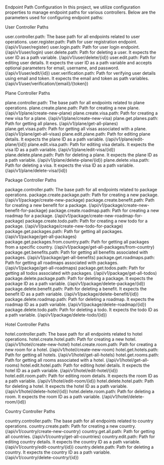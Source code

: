 Endpoint Path Configuration
In this project, we utilize configuration properties to manage endpoint paths for various controllers. Below are the parameters used for configuring endpoint paths:

User Controller Paths

user.controller.path: The base path for all endpoints related to user operations.
user.register.path: Path for user registration endpoint. (/api/v1/user/register)
user.login.path: Path for user login endpoint. (/api/v1/user/login)
user.delete.path: Path for deleting a user. It expects the user ID as a path variable. (/api/v1/user/delete/{id})
user.edit.path: Path for editing user details. It expects the user ID as a path variable and accepts optional parameters for email, username, and password. (/api/v1/user/edit/{id})
user.verification.path: Path for verifying user details using email and token. It expects the email and token as path variables. (/api/v1/user/verification/{email}/{token})


Plane Controller Paths

plane.controller.path: The base path for all endpoints related to plane operations.
plane.create.plane.path: Path for creating a new plane. (/api/v1/plane/create-new-plane)
plane.create.visa.path: Path for creating a new visa for a plane. (/api/v1/plane/create-new-visa)
plane.get.planes.path: Path for getting all planes. (/api/v1/plane/get-all-planes)
plane.get.visas.path: Path for getting all visas associated with a plane. (/api/v1/plane/get-all-visas)
plane.edit.plane.path: Path for editing plane details. It expects the plane ID as a path variable. (/api/v1/plane/edit-plane/{id})
plane.edit.visa.path: Path for editing visa details. It expects the visa ID as a path variable. (/api/v1/plane/edit-visa/{id})
plane.delete.plane.path: Path for deleting a plane. It expects the plane ID as a path variable. (/api/v1/plane/delete-plane/{id})
plane.delete.visa.path: Path for deleting a visa. It expects the visa ID as a path variable. (/api/v1/plane/delete-visa/{id})

Package Controller Paths

package.controller.path: The base path for all endpoints related to package operations.
package.create.package.path: Path for creating a new package. (/api/v1/package/create-new-package)
package.create.benefit.path: Path for creating a new benefit for a package. (/api/v1/package/create-new-benefit-for-package)
package.create.roadmap.path: Path for creating a new roadmap for a package. (/api/v1/package/create-new-roadmap-for-package)
package.create.todo.path: Path for creating a new todo for a package. (/api/v1/package/create-new-todo-for-package)
package.get.packages.path: Path for getting all packages. (/api/v1/package/get-all-packages)
package.get.packages.from.country.path: Path for getting all packages from a specific country. (/api/v1/package/get-all-packages/from-country)
package.get.benefits.path: Path for getting all benefits associated with packages. (/api/v1/package/get-all-benefits)
package.get.roadmaps.path: Path for getting all roadmaps associated with packages. (/api/v1/package/get-all-roadmaps)
package.get.todos.path: Path for getting all todos associated with packages. (/api/v1/package/get-all-todos)
package.delete.package.path: Path for deleting a package. It expects the package ID as a path variable. (/api/v1/package/delete-package/{id})
package.delete.benefit.path: Path for deleting a benefit. It expects the benefit ID as a path variable. (/api/v1/package/delete-benefit/{id})
package.delete.roadmap.path: Path for deleting a roadmap. It expects the roadmap ID as a path variable. (/api/v1/package/delete-roadmap/{id})
package.delete.todo.path: Path for deleting a todo. It expects the todo ID as a path variable. (/api/v1/package/delete-todo/{id})

Hotel Controller Paths

hotel.controller.path: The base path for all endpoints related to hotel operations.
hotel.create.hotel.path: Path for creating a new hotel. (/api/v1/hotel/create-new-hotel)
hotel.create.room.path: Path for creating a new room for a hotel. (/api/v1/hotel/create-new-room)
hotel.get.hotels.path: Path for getting all hotels. (/api/v1/hotel/get-all-hotels)
hotel.get.rooms.path: Path for getting all rooms associated with a hotel. (/api/v1/hotel/get-all-rooms)
hotel.edit.hotel.path: Path for editing hotel details. It expects the hotel ID as a path variable. (/api/v1/hotel/edit-hotel/{id})
hotel.edit.room.path: Path for editing room details. It expects the room ID as a path variable. (/api/v1/hotel/edit-room/{id})
hotel.delete.hotel.path: Path for deleting a hotel. It expects the hotel ID as a path variable. (/api/v1/hotel/delete-hotel/{id})
hotel.delete.room.path: Path for deleting a room. It expects the room ID as a path variable. (/api/v1/hotel/delete-room/{id})

Country Controller Paths

country.controller.path: The base path for all endpoints related to country operations.
country.create.path: Path for creating a new country. (/api/v1/country/create-new-country)
country.get.all.path: Path for getting all countries. (/api/v1/country/get-all-countries)
country.edit.path: Path for editing country details. It expects the country ID as a path variable. (/api/v1/country/edit-country/{id})
country.delete.path: Path for deleting a country. It expects the country ID as a path variable. (/api/v1/country/delete-country/{id})
